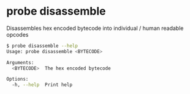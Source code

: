 # probe disassemble

Disassembles hex encoded bytecode into individual / human readable opcodes

```bash
$ probe disassemble --help
Usage: probe disassemble <BYTECODE>

Arguments:
  <BYTECODE>  The hex encoded bytecode

Options:
  -h, --help  Print help
```
